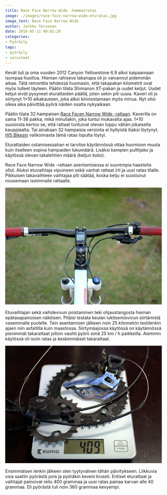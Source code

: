 ```yaml
---
title: Race Face Narrow Wide -hammasratas
image: ./images/race-face-narrow-wide-eturatas.jpg
image_text: Race Face Narrow Wide
author: Jarkko Tervonen
date: 2016-05-11 00:01:20
categories:
- Pyöräily
tags:
- pyöräily
- varusteet
---
```

Kevät tuli ja oma vuoden 2012 Canyon Yellowstone 6.9 alkoi kaipaamaan isompaa huoltoa. Hieman rahiseva takanapa oli jo vaivannut pidemmän aikaa. Tätä remonttia tehdessä huomasin, että takapakan kilometrit ovat myös tulleet täyteen. Päätin tilata Shimanon XT-pakan ja uudet ketjut. Uudet ketjut eivät pysyneet eturattaiden päällä, joten sekin piti uusia. Kaveri oli jo siirtynyt 1&#215;10 aikakauteen, joka alkoi kiinnostamaan myös minua. Nyt olisi oikea aika päivittää pyörä näiden osalta nykyaikaan.

Päätin tilata 32 hampaisen [Race Facen Narrow Wide -rattaan](http://www.raceface.com/products/details/narrow-wide-single-ring). Kaverilla on sama 11-36 pakka, mikä minullakin, joka tuntui mukavalta ajaa. 1&#215;10 suosiosta kertoo se, että rattaat tuntuivat olevan loppu vähän jokaiselta kauppiaalta. Tai ainakaan 32 hampaisia versioita ei hyllyistä liiaksi löytynyt. [HI5 Bikesin](http://www.hi5bikes.fi/) valikoimasta tämä ratas lopulta löytyi.

Eturattaiden ostamisessahan ei tarvitse käytännössä ottaa huomioon muuta kuin itselleen sopiva hampaiden lukumäärä. Lisäksi kampien pulttijako ja käytössä olevan takalehtien määrä (ketjun koko).

Race Face Narrow Wide -rattaan asentamisessa ei suurempia haasteita ollut. Aluksi etuvaihtaja vipuineen sekä vanhat rattaat irti ja uusi ratas tilalle. Pikkuisen takavaihteen vaihtajaa piti säätää, koska ketju ei suostunut nousemaan isoimmalle rattaalle.

![Canyon Yellowstone 6.9 - ohjaustanko](./images/canyon-yellowstone-ohjaustanko.jpg)

Etuvaihtajan sekä vaihdevivun poistaminen teki ohjaustangosta hieman epätasapainoisen näköisen. Pitäisi testata keulan lukitsemisvivun siirtämistä vasemmalle puolelle. Tein asentamisen jälkeen noin 25 kilometrin testilenkin ajaen niin asfaltilla kuin maastossa. Siirtymäajossa käytössä on käytännössä pienimmät takarattaat jolloin vauhti pyörii siinä 25 km / h paikkeilla. Aiemmin käytössä oli isoin ratas ja keskimmäiset takarattaat.

![Shimano SLX + SRAM X7 -etuvaihtaja](./images/shimano-slx-sram-x7-vaihtaja.jpg)

Ensimmäisen lenkin jälkeen olen tyytyväinen tähän päivitykseen. Liikkuvia osia saatiin pyörästä pois ja pyöräkin keveni kivasti. Entiset eturattaat ja vaihtajat painoivat reilu 400 grammaa ja uusi ratas painaa karvan alle 40 grammaa. Eli pyörästä tuli noin 360 grammaa kevyempi.
